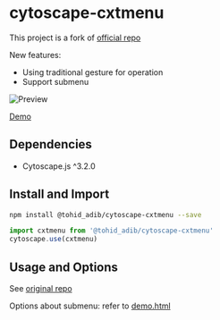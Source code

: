 cytoscape-cxtmenu
================================================================================

This project is a fork of [official repo](https://github.com/cytoscape/cytoscape.js-cxtmenu)

New features:

- Using traditional gesture for operation
- Support submenu

![Preview](https://raw.githubusercontent.com/lsvih/cytoscape.js-cxtmenu/master/preview.png)

[Demo](https://lsvih.github.io/cytoscape.js-cxtmenu/)

## Dependencies

 * Cytoscape.js ^3.2.0
 
## Install and Import

```bash
npm install @tohid_adib/cytoscape-cxtmenu --save
```

```js
import cxtmenu from '@tohid_adib/cytoscape-cxtmenu'
cytoscape.use(cxtmenu)
```
 
## Usage and Options

See [original repo](https://github.com/cytoscape/cytoscape.js-cxtmenu)

Options about submenu: refer to [demo.html](https://github.com/TohidAdib/cytoscape.js-cxtmenu/blob/master/demo.html)
